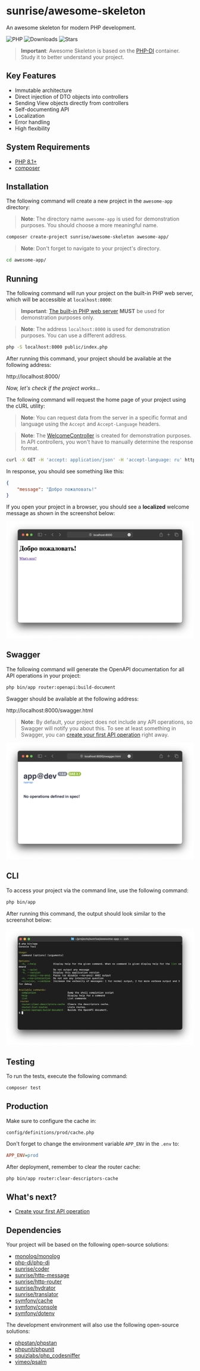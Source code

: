 # sunrise/awesome-skeleton

An awesome skeleton for modern PHP development.

![PHP](https://img.shields.io/packagist/dependency-v/sunrise/awesome-skeleton/php?style=social&logo=php&label=PHP)
![Downloads](https://img.shields.io/packagist/dt/sunrise/awesome-skeleton?style=social)
![Stars](https://img.shields.io/github/stars/sunrise-php/awesome-skeleton?style=social)

> **Important**: Awesome Skeleton is based on the [PHP-DI](https://php-di.org/) container. Study it to better understand your project.

## Key Features

- Immutable architecture
- Direct injection of DTO objects into controllers
- Sending View objects directly from controllers
- Self-documenting API
- Localization
- Error handling
- High flexibility

## System Requirements

- [PHP 8.1+](https://www.php.net/install)
- [composer](https://getcomposer.org/download/)

## Installation

The following command will create a new project in the `awesome-app` directory:

> **Note**: The directory name `awesome-app` is used for demonstration purposes. You should choose a more meaningful name.

```bash
composer create-project sunrise/awesome-skeleton awesome-app/
```

> **Note**: Don't forget to navigate to your project's directory.

```bash
cd awesome-app/
```

## Running

The following command will run your project on the built-in PHP web server, which will be accessible at `localhost:8000`:

> **Important**: [The built-in PHP web server](https://www.php.net/manual/en/features.commandline.webserver.php) **MUST** be used for demonstration purposes only.

> **Note**: The address `localhost:8000` is used for demonstration purposes. You can use a different address.

```bash
php -S localhost:8000 public/index.php
```

After running this command, your project should be available at the following address:

http://localhost:8000/

_Now, let's check if the project works..._

The following command will request the home page of your project using the cURL utility:

> **Note**: You can request data from the server in a specific format and language using the `Accept` and `Accept-Language` headers.

> **Note**: The [WelcomeController](https://github.com/sunrise-php/awesome-skeleton/blob/eb8d4bd6ae09394a9204b9e8edd3a67f9237b8a0/src/Controller/WelcomeController.php) is created for demonstration purposes. In API controllers, you won't have to manually determine the response format.

```bash
curl -X GET -H 'accept: application/json' -H 'accept-language: ru' http://localhost:8000/
```

In response, you should see something like this:

```json
{
    "message": "Добро пожаловать!"
}
```

If you open your project in a browser, you should see a **localized** welcome message as shown in the screenshot below:

![Screenshot](media/welcome-html-screenshot.png)

## Swagger

The following command will generate the OpenAPI documentation for all API operations in your project:

```bash
php bin/app router:openapi:build-document
```

Swagger should be available at the following address:

http://localhost:8000/swagger.html

> **Note**: By default, your project does not include any API operations, so Swagger will notify you about this.
> To see at least something in Swagger, you can [create your first API operation](/docs/cookbook/user-api/create-user.md) right away.

![Screenshot](media/swagger-screenshot.png)

## CLI

To access your project via the command line, use the following command:

```bash
php bin/app
```

After running this command, the output should look similar to the screenshot below:

![Screenshot](media/cli-screenshot.png)

## Testing

To run the tests, execute the following command:

```bash
composer test
```

## Production

Make sure to configure the cache in:

```text
config/definitions/prod/cache.php
```

Don't forget to change the environment variable `APP_ENV` in the `.env` to:

```ini
APP_ENV=prod
```

After deployment, remember to clear the router cache:

```bash
php bin/app router:clear-descriptors-cache
```

## What's next?

- [Create your first API operation](/docs/cookbook/user-api/create-user.md)

## Dependencies

Your project will be based on the following open-source solutions:

- [monolog/monolog](https://packagist.org/packages/monolog/monolog)
- [php-di/php-di](https://packagist.org/packages/php-di/php-di)
- [sunrise/coder](/docs/packages/sunrise/coder/)
- [sunrise/http-message](/docs/packages/sunrise/http-message/)
- [sunrise/http-router](/docs/packages/sunrise/http-router/)
- [sunrise/hydrator](/docs/packages/sunrise/hydrator/)
- [sunrise/translator](/docs/packages/sunrise/translator/)
- [symfony/cache](https://packagist.org/packages/symfony/cache)
- [symfony/console](https://packagist.org/packages/symfony/console)
- [symfony/dotenv](https://packagist.org/packages/symfony/dotenv)

The development environment will also use the following open-source solutions:

- [phpstan/phpstan](https://packagist.org/packages/phpstan/phpstan)
- [phpunit/phpunit](https://packagist.org/packages/phpunit/phpunit)
- [squizlabs/php_codesniffer](https://packagist.org/packages/squizlabs/php_codesniffer)
- [vimeo/psalm](https://packagist.org/packages/vimeo/psalm)
